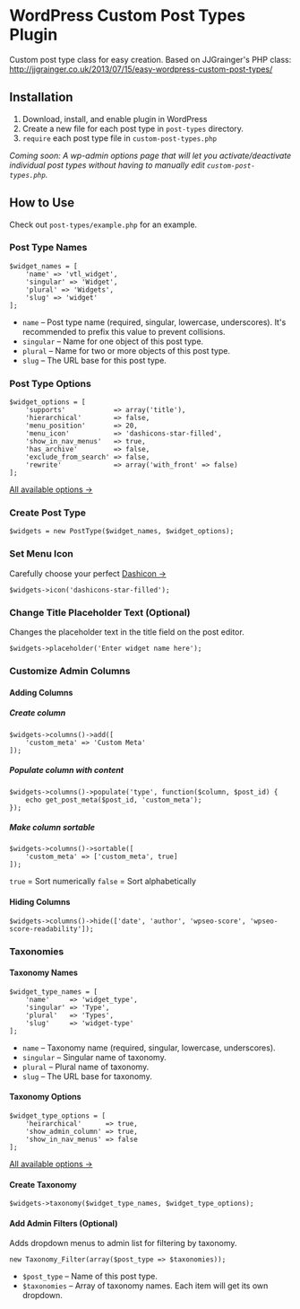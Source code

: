 # WordPress Custom Post Types Plugin

Custom post type class for easy creation. Based on JJGrainger's PHP class: http://jjgrainger.co.uk/2013/07/15/easy-wordpress-custom-post-types/

## Installation

1. Download, install, and enable plugin in WordPress
2. Create a new file for each post type in `post-types` directory.
3. `require` each post type file in `custom-post-types.php`

_Coming soon: A wp-admin options page that will let you activate/deactivate individual post types without having to manually edit `custom-post-types.php`._

## How to Use

Check out `post-types/example.php` for an example.

### Post Type Names

    $widget_names = [
        'name' => 'vtl_widget',
        'singular' => 'Widget',
        'plural' => 'Widgets',
        'slug' => 'widget'
    ];

* `name` – Post type name (required, singular, lowercase, underscores). It's recommended to prefix this value to prevent collisions.
* `singular` – Name for one object of this post type.
* `plural` – Name for two or more objects of this post type.
* `slug` – The URL base for this post type.

### Post Type Options

    $widget_options = [
        'supports'            => array('title'),
        'hierarchical'        => false,
        'menu_position'       => 20,
        'menu_icon'           => 'dashicons-star-filled',
        'show_in_nav_menus'   => true,
        'has_archive'         => false,
        'exclude_from_search' => false,
        'rewrite'             => array('with_front' => false)
    ];

[All available options →](https://codex.wordpress.org/Function_Reference/register_post_type)

### Create Post Type

    $widgets = new PostType($widget_names, $widget_options);

### Set Menu Icon
Carefully choose your perfect [Dashicon →](https://developer.wordpress.org/resource/dashicons)

    $widgets->icon('dashicons-star-filled');

### Change Title Placeholder Text (Optional)
Changes the placeholder text in the title field on the post editor.

    $widgets->placeholder('Enter widget name here');

### Customize Admin Columns
#### Adding Columns
##### Create column

    $widgets->columns()->add([
        'custom_meta' => 'Custom Meta'
    ]);

##### Populate column with content

    $widgets->columns()->populate('type', function($column, $post_id) {
        echo get_post_meta($post_id, 'custom_meta');
    });

##### Make column sortable

    $widgets->columns()->sortable([
        'custom_meta' => ['custom_meta', true]
    ]);

`true` = Sort numerically
`false` = Sort alphabetically

#### Hiding Columns

    $widgets->columns()->hide(['date', 'author', 'wpseo-score', 'wpseo-score-readability']);

### Taxonomies
#### Taxonomy Names

    $widget_type_names = [
        'name'     => 'widget_type',
        'singular' => 'Type',
        'plural'   => 'Types',
        'slug'     => 'widget-type'
    ];

* `name` – Taxonomy name (required, singular, lowercase, underscores).
* `singular` – Singular name of taxonomy.
* `plural` – Plural name of taxonomy.
* `slug` – The URL base for taxonomy.

#### Taxonomy Options

    $widget_type_options = [
        'heirarchical'      => true,
        'show_admin_column' => true,
        'show_in_nav_menus' => false
    ];

[All available options →](https://codex.wordpress.org/Function_Reference/register_taxonomy)

#### Create Taxonomy

    $widgets->taxonomy($widget_type_names, $widget_type_options);

#### Add Admin Filters (Optional)
Adds dropdown menus to admin list for filtering by taxonomy.

    new Taxonomy_Filter(array($post_type => $taxonomies));

* `$post_type` – Name of this post type.
* `$taxonomies` – Array of taxonomy names. Each item will get its own dropdown.